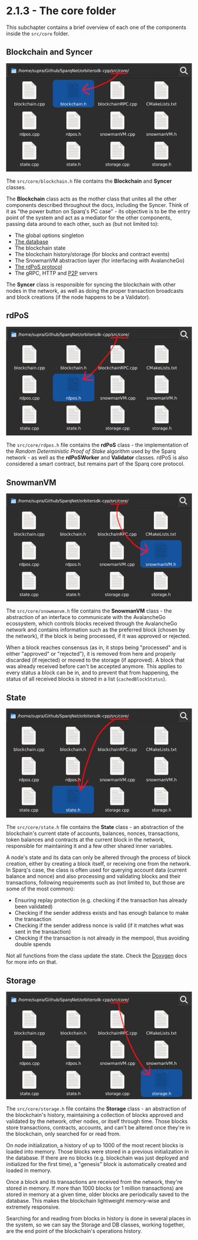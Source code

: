 # 2.1.3 - The core folder

This subchapter contains a brief overview of each one of the components inside the `src/core` folder.

## Blockchain and Syncer

![Blockchain](img/Blockchain.png)

The `src/core/blockchain.h` file contains the **Blockchain** and **Syncer** classes.

The **Blockchain** class acts as the mother class that unites all the other components described throughout the docs, including the Syncer. Think of it as "the power button on Sparq's PC case" - its objective is to be the entry point of the system and act as a mediator for the other components, passing data around to each other, such as (but not limited to):

* The global options singleton
* [The database](ch2/2-3.md)
* The blockchain state
* The blockchain history/storage (for blocks and contract events)
* The SnowmanVM abstraction layer (for interfacing with AvalancheGo)
* [The rdPoS protocol](ch1/1-3.md)
* The gRPC, HTTP and [P2P](ch5/5-2.md) servers

The **Syncer** class is responsible for syncing the blockchain with other nodes in the network, as well as doing the proper transaction broadcasts and block creations (if the node happens to be a Validator).

## rdPoS

![rdPoS](img/rdPoS.png)

The `src/core/rdpos.h` file contains the **rdPoS** class - the implementation of the *Random Deterministic Proof of Stake* algorithm used by the Sparq network - as well as the **rdPoSWorker** and **Validator** classes. rdPoS is also considered a smart contract, but remains part of the Sparq core protocol.

## SnowmanVM

![SnowmanVM](img/SnowmanVM.png)

The `src/core/snowmanvm.h` file contains the **SnowmanVM** class - the abstraction of an interface to communicate with the AvalancheGo ecossystem, which controls blocks received through the AvalancheGo network and contains information such as the preferred block (chosen by the network), if the block is being processed, if it was approved or rejected.

When a block reaches consensus (as in, it stops being "processed" and is either "approved" or "rejected"), it is removed from here and properly discarded (if rejected) or moved to the storage (if approved). A block that was already received before can't be accepted anymore. This applies to every status a block can be in, and to prevent that from happening, the status of all received blocks is stored in a list (`cachedBlockStatus`).

## State

![State](img/State.png)

The `src/core/state.h` file contains the **State** class - an abstraction of the blockchain's current state of accounts, balances, nonces, transactions, token balances and contracts at the current block in the network, responsible for maintaining it and a few other shared inner variables.

A node's state and its data can only be altered through the process of block creation, either by creating a block itself, or receiving one from the network. In Sparq's case, the class is often used for querying account data (current balance and nonce) and also processing and validating blocks and their transactions, following requirements such as (not limited to, but those are some of the most common):

* Ensuring replay protection (e.g. checking if the transaction has already been validated)
* Checking if the sender address exists and has enough balance to make the transaction
* Checking if the sender address nonce is valid (if it matches what was sent in the transaction)
* Checking if the transaction is not already in the mempool, thus avoiding double spends

Not all functions from the class update the state. Check the [Doxygen](https://doxygen.nl) docs for more info on that.

## Storage

![Storage](img/Storage.png)

The `src/core/storage.h` file contains the **Storage** class - an abstraction of the blockchain's history, maintaining a collection of blocks approved and validated by the network, other nodes, or itself through time. Those blocks store transactions, contracts, accounts, and can't be altered once they're in the blockchain, only searched for or read from.

On node initialization, a history of up to 1000 of the most recent blocks is loaded into memory. Those blocks were stored in a previous initialization in the database. If there are no blocks (e.g. blockchain was just deployed and initialized for the first time), a "genesis" block is automatically created and loaded in memory.

Once a block and its transactions are received from the network, they're stored in memory. If more than 1000 blocks (or 1 million transactions) are stored in memory at a given time, older blocks are periodically saved to the database. This makes the blockchain lightweight memory-wise and extremely responsive.

Searching for and reading from blocks in history is done in several places in the system, so we can say the Storage and DB classes, working together, are the end point of the blockchain's operations history.
